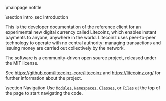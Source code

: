 \mainpage notitle

\section intro_sec Introduction

This is the developer documentation of the reference client for an experimental new digital currency called Litecoinz,
which enables instant payments to anyone, anywhere in the world. Litecoinz uses peer-to-peer technology to operate
with no central authority: managing transactions and issuing money are carried out collectively by the network.

The software is a community-driven open source project, released under the MIT license.

See https://github.com/litecoinz-core/litecoinz and https://litecoinz.org/ for further information about the project.

\section Navigation
Use <a href="modules.html"><code>Modules</code></a>, <a href="namespaces.html"><code>Namespaces</code></a>, <a href="classes.html"><code>Classes</code></a>, or <a href="files.html"><code>Files</code></a> at the top of the page to start navigating the code.

